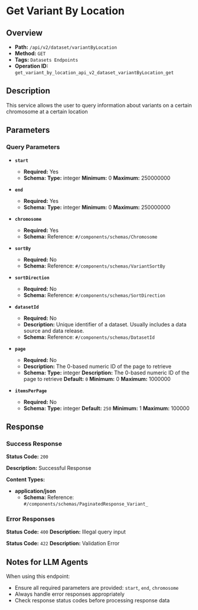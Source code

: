 # Get Variant By Location

## Overview
- **Path:** `/api/v2/dataset/variantByLocation`
- **Method:** `GET`
- **Tags:** `Datasets Endpoints`
- **Operation ID:** `get_variant_by_location_api_v2_dataset_variantByLocation_get`

## Description
This service allows the user to query information about variants on a certain chromosome at a certain location

## Parameters

### Query Parameters

- **`start`**
  - **Required:** Yes
  - **Schema:** **Type:** integer
**Minimum:** 0
**Maximum:** 250000000

- **`end`**
  - **Required:** Yes
  - **Schema:** **Type:** integer
**Minimum:** 0
**Maximum:** 250000000

- **`chromosome`**
  - **Required:** Yes
  - **Schema:** Reference: `#/components/schemas/Chromosome`

- **`sortBy`**
  - **Required:** No
  - **Schema:** Reference: `#/components/schemas/VariantSortBy`

- **`sortDirection`**
  - **Required:** No
  - **Schema:** Reference: `#/components/schemas/SortDirection`

- **`datasetId`**
  - **Required:** No
  - **Description:** Unique identifier of a dataset. Usually includes a data source and data release.
  - **Schema:** Reference: `#/components/schemas/DatasetId`

- **`page`**
  - **Required:** No
  - **Description:** The 0-based numeric ID of the page to retrieve
  - **Schema:** **Type:** integer
**Description:** The 0-based numeric ID of the page to retrieve
**Default:** `0`
**Minimum:** 0
**Maximum:** 1000000

- **`itemsPerPage`**
  - **Required:** No
  - **Schema:** **Type:** integer
**Default:** `250`
**Minimum:** 1
**Maximum:** 100000

## Response

### Success Response
**Status Code:** `200`

**Description:** Successful Response

**Content Types:**
- **application/json**
  - **Schema:** Reference: `#/components/schemas/PaginatedResponse_Variant_`

### Error Responses

**Status Code:** `400`
**Description:** Illegal query input

**Status Code:** `422`
**Description:** Validation Error

## Notes for LLM Agents

When using this endpoint:
- Ensure all required parameters are provided: `start`, `end`, `chromosome`
- Always handle error responses appropriately
- Check response status codes before processing response data